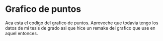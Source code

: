 # Grafico de puntos
Aca esta el codigo del grafico de puntos. 
Aproveche que todavia tengo los datos de mi tesis de grado
asi que hice un remake del grafico que use en aquel entonces. 


